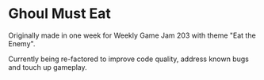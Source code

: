 # Ghoul Must Eat

Originally made in one week for Weekly Game Jam 203 with theme "Eat the Enemy".

Currently being re-factored to improve code quality, address known bugs and touch up gameplay.
